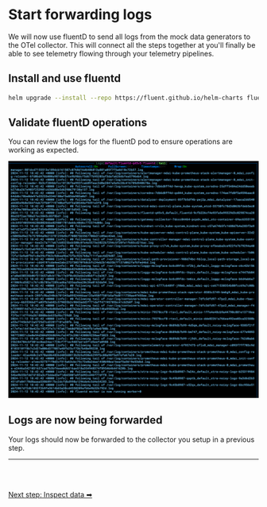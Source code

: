 # Start forwarding logs

We will now use fluentD to send all logs from the mock data generators to the OTel collector. This will connect all the steps together at you'll finally be able to see telemetry flowing through your telemetry pipelines.

## Install and use fluentd

```bash
helm upgrade --install --repo https://fluent.github.io/helm-charts fluent fluentd -f values_fluentd.yaml
```

## Validate fluentD operations

You can review the logs for the fluentD pod to ensure operations are working as expected.

![fluentd_validate](../../media/fluentd_validate.png)


## Logs are now being forwarded

Your logs should now be forwarded to the collector you setup in a previous step.

----

<br />
<br />

[Next step: Inspect data ➡](inspect_data.md)